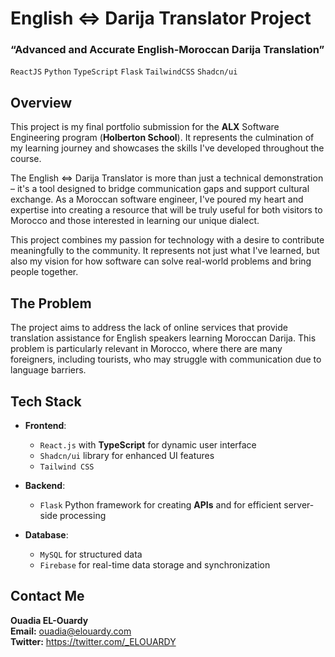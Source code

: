 # English ⇔ Darija Translator Project

### “Advanced and Accurate English-Moroccan Darija Translation”

`ReactJS`
`Python`
`TypeScript`
`Flask`
`TailwindCSS`
`Shadcn/ui`

## Overview

This project is my final portfolio submission for the **ALX** Software Engineering program (**Holberton School**). It represents the culmination of my learning journey and showcases the skills I've developed throughout the course.

The English ⇔ Darija Translator is more than just a technical demonstration – it's a tool designed to bridge communication gaps and support cultural exchange. As a Moroccan software engineer, I've poured my heart and expertise into creating a resource that will be truly useful for both visitors to Morocco and those interested in learning our unique dialect.

This project combines my passion for technology with a desire to contribute meaningfully to the community. It represents not just what I've learned, but also my vision for how software can solve real-world problems and bring people together.

## The Problem

The project aims to address the lack of online services that provide translation assistance for English speakers learning Moroccan Darija. This problem is particularly relevant in Morocco, where there are many foreigners, including tourists, who may struggle with communication due to language barriers.

## Tech Stack

- **Frontend**:

  - `React.js` with **TypeScript** for dynamic user interface
  - `Shadcn/ui` library for enhanced UI features
  - `Tailwind CSS`

- **Backend**:

  - `Flask` Python framework for creating **APIs** and for efficient server-side processing

- **Database**:
  - `MySQL` for structured data
  - `Firebase` for real-time data storage and synchronization

## Contact Me

**Ouadia EL-Ouardy** \
**Email:** ouadia@elouardy.com \
**Twitter:** https://twitter.com/_ELOUARDY
